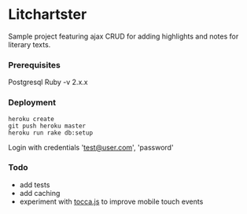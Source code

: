 # Litchartster

Sample project featuring ajax CRUD for adding highlights and
notes for literary texts.

### Prerequisites

Postgresql
Ruby -v 2.x.x

### Deployment

```
heroku create
git push heroku master
heroku run rake db:setup
```

Login with credentials 'test@user.com', 'password'

### Todo
- add tests
- add caching
- experiment with [tocca.js](https://gianlucaguarini.com/Tocca.js/) to improve mobile touch events
